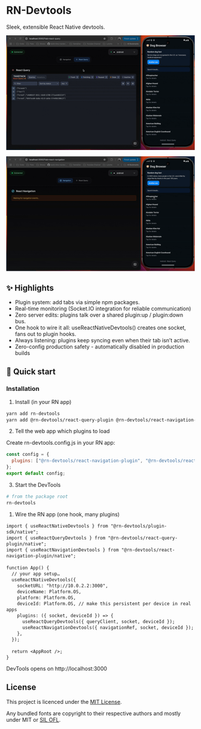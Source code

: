 # RN-Devtools

Sleek, extensible React Native devtools.

![alt text](https://github.com/DorianMazur/rn-devtools/raw/main/react-query-plugin.gif "React Query Plugin")

![alt text](https://github.com/DorianMazur/rn-devtools/raw/main/navigation-plugin.gif "Navigation Plugin")

## ✨ Highlights

- Plugin system: add tabs via simple npm packages.
- Real-time monitoring (Socket.IO integration for reliable communication)
- Zero server edits: plugins talk over a shared plugin:up / plugin:down bus.
- One hook to wire it all: useReactNativeDevtools() creates one socket, fans out to plugin hooks.
- Always listening: plugins keep syncing even when their tab isn’t active.
- Zero-config production safety - automatically disabled in production builds

## 🚀 Quick start

### Installation

1. Install (in your RN app)

```bash
yarn add rn-devtools
yarn add @rn-devtools/react-query-plugin @rn-devtools/react-navigation-plugin
```

2. Tell the web app which plugins to load

Create rn-devtools.config.js in your RN app:

```js
const config = {
  plugins: ["@rn-devtools/react-navigation-plugin", "@rn-devtools/react-query-plugin"],
};
export default config;
```

3. Start the DevTools
   
```bash
# from the package root
rn-devtools
```

1. Wire the RN app (one hook, many plugins)

```tsx
import { useReactNativeDevtools } from "@rn-devtools/plugin-sdk/native";
import { useReactQueryDevtools } from "@rn-devtools/react-query-plugin/native";
import { useReactNavigationDevtools } from "@rn-devtools/react-navigation-plugin/native";

function App() {
  // your app setup…
  useReactNativeDevtools({
    socketURL: "http://10.0.2.2:3000",
    deviceName: Platform.OS,
    platform: Platform.OS,
    deviceId: Platform.OS, // make this persistent per device in real apps
    plugins: ({ socket, deviceId }) => {
      useReactQueryDevtools({ queryClient, socket, deviceId });
      useReactNavigationDevtools({ navigationRef, socket, deviceId });
    },
  });

  return <AppRoot />;
}
```

DevTools opens on http://localhost:3000


## License
This project is licenced under the [MIT License](http://opensource.org/licenses/mit-license.html).

Any bundled fonts are copyright to their respective authors and mostly under MIT or [SIL OFL](http://scripts.sil.org/OFL).
